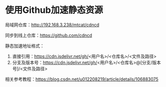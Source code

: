 # 使用Github加速静态资源

局域网仓库：http://192.168.3.238/mtcat/cdncd

同步到线上仓库：https://github.com/cdncd

静态加速地址格式：
1. 直接引用：https://cdn.jsdelivr.net/gh/<用户名>/<仓库名>/<文件及路径>
2. 分支及版本号：https://cdn.jsdelivr.net/gh/<用户名>/<仓库名>@[分支/版本号]/<文件及路径>


相关参考教程：https://blog.csdn.net/u012208219/article/details/106883075